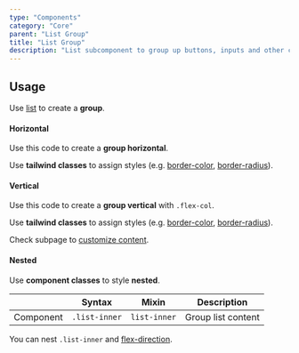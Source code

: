 ```yaml
---
type: "Components"
category: "Core"
parent: "List Group"
title: "List Group"
description: "List subcomponent to group up buttons, inputs and other content."
---
```


## Usage

Use [list](/components/core/list) to create a **group**.

#### Horizontal

Use this code to create a **group horizontal**.

Use **tailwind classes** to assign styles (e.g. [border-color](https://tailwindcss.com/docs/border-color), [border-radius](https://tailwindcss.com/docs/border-radius)).

<demo>
  <demovanilla src="vanilla/components/core/list-group/usage">
  </demovanilla>
</demo>

#### Vertical

Use this code to create a **group vertical** with `.flex-col`.

Use **tailwind classes** to assign styles (e.g. [border-color](https://tailwindcss.com/docs/border-color), [border-radius](https://tailwindcss.com/docs/border-radius)).

<demo>
  <demovanilla src="vanilla/components/core/list-group/usage-vertical">
  </demovanilla>
</demo>

Check subpage to [customize content](/components/core/list-group/content).

#### Nested

Use **component classes** to style **nested**.

<div class="table-overflow">

|                      | Syntax                          | Mixin            | Description                   |
| ----------------------- | ---------------------------- | -----------------| ----------------------------- |
| Component                  | `.list-inner`       | `list-inner`                | Group list content            |

</div>

You can nest `.list-inner` and [flex-direction](https://tailwindcss.com/docs/flex-direction).

<demo>
  <demovanilla src="vanilla/components/core/list-group/usage-nested">
  </demovanilla>
</demo>
